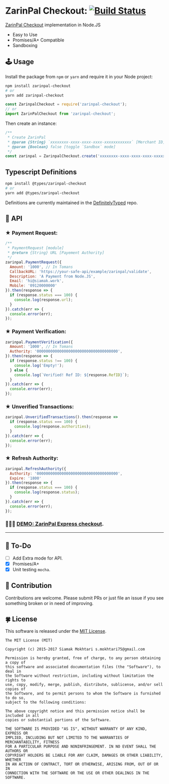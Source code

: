 # ZarinPal Checkout:  [![Build Status](https://travis-ci.org/siamak/zarinpal-checkout.svg?branch=master)](https://travis-ci.org/siamak/zarinpal-checkout)
[ZarinPal Checkout](https://www.zarinpal.com/) implementation in Node.JS
* Easy to Use
* Promises/A+ Compatible
* Sandboxing

## 🕹 Usage
Install the package from `npm` or `yarn` and require it in your Node project:
```bash
npm install zarinpal-checkout
# or
yarn add zarinpal-checkout
```

```javascript
const ZarinpalCheckout = require('zarinpal-checkout');
// or
import ZarinPalCheckout from 'zarinpal-checkout';
```

Then create an instance:
```javascript
/**
 * Create ZarinPal
 * @param {String} `xxxxxxxx-xxxx-xxxx-xxxx-xxxxxxxxxxxx` [Merchant ID]
 * @param {Boolean} false [toggle `Sandbox` mode]
 */
const zarinpal = ZarinpalCheckout.create('xxxxxxxx-xxxx-xxxx-xxxx-xxxxxxxxxxxx', false);
```
## Typescript Definitions
```bash
npm install @types/zarinpal-checkout
# or
yarn add @types/zarinpal-checkout
```
Definitions are currently maintained in the [DefinitelyTyped](https://github.com/DefinitelyTyped/DefinitelyTyped/tree/master/types/zarinpal-checkout) repo.

## 📢 API
### ★ Payment Request:
```javascript
/**
 * PaymentRequest [module]
 * @return {String} URL [Payement Authority]
 */
zarinpal.PaymentRequest({
  Amount: '1000', // In Tomans
  CallbackURL: 'https://your-safe-api/example/zarinpal/validate',
  Description: 'A Payment from Node.JS',
  Email: 'hi@siamak.work',
  Mobile: '09120000000'
}).then(response => {
  if (response.status === 100) {
    console.log(response.url);
  }
}).catch(err => {
  console.error(err);
});
```

### ★ Payment Verification:
```javascript
zarinpal.PaymentVerification({
  Amount: '1000', // In Tomans
  Authority: '000000000000000000000000000000000000',
}).then(response => {
  if (response.status !== 100) {
    console.log('Empty!');
  } else {
    console.log(`Verified! Ref ID: ${response.RefID}`);
  }
}).catch(err => {
  console.error(err);
});
```
### ★ Unverified Transactions:
```javascript
zarinpal.UnverifiedTransactions().then(response =>
  if (response.status === 100) {
    console.log(response.authorities);
  }
}).catch(err => {
  console.error(err);
});
```
### ★ Refresh Authority:
```javascript
zarinpal.RefreshAuthority({
  Authority: '000000000000000000000000000000000000',
  Expire: '1800'
}).then(response => {
  if (response.status === 100) {
    console.log(response.status);
  }
}).catch(err => {
  console.error(err);
});
```
### 🍦🍦🍦 [DEMO: ZarinPal Express checkout](https://github.com/siamakmokhtari/zarinpal-express-checkout).

---

## 🔆 To-Do
- [ ] Add Extra mode for API.
- [x] Promises/A+
- [x] Unit testing `mocha`.

## 👋 Contribution
Contributions are welcome. Please submit PRs or just file an issue if you see something broken or in
need of improving.

## 🍀 License
This software is released under the [MIT License](http://siamak.mit-license.org).

```
The MIT License (MIT)

Copyright (c) 2015-2017 Siamak Mokhtari s.mokhtari75@gmail.com

Permission is hereby granted, free of charge, to any person obtaining a copy of
this software and associated documentation files (the "Software"), to deal in
the Software without restriction, including without limitation the rights to
use, copy, modify, merge, publish, distribute, sublicense, and/or sell copies of
the Software, and to permit persons to whom the Software is furnished to do so,
subject to the following conditions:

The above copyright notice and this permission notice shall be included in all
copies or substantial portions of the Software.

THE SOFTWARE IS PROVIDED "AS IS", WITHOUT WARRANTY OF ANY KIND, EXPRESS OR
IMPLIED, INCLUDING BUT NOT LIMITED TO THE WARRANTIES OF MERCHANTABILITY, FITNESS
FOR A PARTICULAR PURPOSE AND NONINFRINGEMENT. IN NO EVENT SHALL THE AUTHORS OR
COPYRIGHT HOLDERS BE LIABLE FOR ANY CLAIM, DAMAGES OR OTHER LIABILITY, WHETHER
IN AN ACTION OF CONTRACT, TORT OR OTHERWISE, ARISING FROM, OUT OF OR IN
CONNECTION WITH THE SOFTWARE OR THE USE OR OTHER DEALINGS IN THE SOFTWARE.
```
